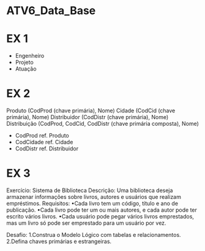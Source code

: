 # ATV6_Data_Base

# EX 1
- Engenheiro
- Projeto
- Atuação

# EX 2
Produto (CodProd (chave primária), Nome)
Cidade (CodCid (chave primária), Nome)
Distribuidor (CodDistr (chave primária), Nome)
Distribuição (CodProd, CodCid, CodDistr (chave primária composta), Nome)
  - CodProd ref. Produto
  - CodCidade ref. Cidade
  - CodDistr ref. Distribuidor

# EX 3
Exercício: Sistema de Biblioteca
Descrição: Uma biblioteca deseja armazenar informações sobre livros, autores e usuários que realizam
empréstimos.
Requisitos:
•Cada livro tem um código, título e ano de publicação.
•Cada livro pode ter um ou mais autores, e cada autor pode ter escrito vários livros.
•Cada usuário pode pegar vários livros emprestados, mas um livro só pode ser emprestado para um usuário por vez.

Desafio:
1.Construa o Modelo Lógico com tabelas e relacionamentos.
2.Defina chaves primárias e estrangeiras.
